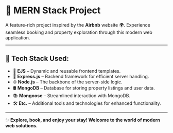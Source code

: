 # 🏡 **MERN Stack Project**  

A feature-rich project inspired by the **Airbnb** website 🌍. Experience seamless booking and property exploration through this modern web application.  

---

## 🚀 **Tech Stack Used**:  
- 🎨 **EJS** – Dynamic and reusable frontend templates.  
- 🚀 **Express.js** – Backend framework for efficient server handling.  
- 🌐 **Node.js** – The backbone of the server-side logic.  
- 🛢️ **MongoDB** – Database for storing property listings and user data.  
- 📚 **Mongoose** – Streamlined interaction with MongoDB.  
- 🛠️ **Etc.** – Additional tools and technologies for enhanced functionality.  

---

✨ **Explore, book, and enjoy your stay! Welcome to the world of modern web solutions.**  
